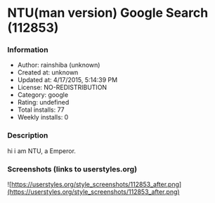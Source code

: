 # NTU(man version) Google Search (112853)

### Information
- Author: rainshiba (unknown)
- Created at: unknown
- Updated at: 4/17/2015, 5:14:39 PM
- License: NO-REDISTRIBUTION
- Category: google
- Rating: undefined
- Total installs: 77
- Weekly installs: 0


### Description
hi i am NTU, a Emperor.


### Screenshots (links to userstyles.org)
![https://userstyles.org/style_screenshots/112853_after.png](https://userstyles.org/style_screenshots/112853_after.png)


